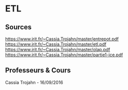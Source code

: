 # ETL
## Sources
https://www.irit.fr/~Cassia.Trojahn/master/entrepot.pdf<br>
https://www.irit.fr/~Cassia.Trojahn/master/etl.pdf<br>
https://www.irit.fr/~Cassia.Trojahn/master/olap.pdf<br>
https://www.irit.fr/~Cassia.Trojahn/master/partie1-ice.pdf

## Professeurs & Cours
Cassia Trojahn - 16/09/2016
